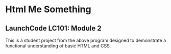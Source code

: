 # Html Me Something

## LaunchCode LC101: Module 2 

This is a student project from the above program designed to demonstrate a functional understanding of basic HTML and CSS. 
